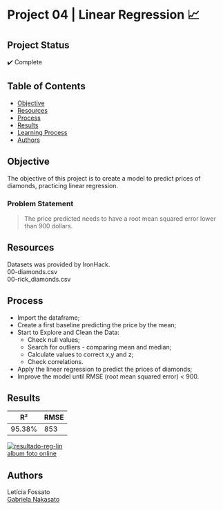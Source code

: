 <h1>Project 04 | Linear Regression 📈</h1>

## Project Status
:heavy_check_mark: Complete

## Table of Contents 
- [Objective](#objective)
- [Resources](#Resources)
- [Process](#Process)
- [Results](#Results)
- [Learning Process](#Learning_Process)
- [Authors](#Authors)

## Objective
The objective of this project is to create a model to predict prices of diamonds, practicing linear regression.

### Problem Statement
> The price predicted needs to have a root mean squared error lower than 900 dollars.

## Resources
Datasets was provided by IronHack. <br>
00-diamonds.csv<br>
00-rick_diamonds.csv<br>

## Process
- Import the dataframe;
- Create a first baseline predicting the price by the mean;
- Start to Explore and Clean the Data:
     - Check null values;
     - Search for outliers - comparing mean and median;
     - Calculate values to correct x,y and z;
     - Check correlations.
- Apply the linear regression to predict the prices of diamonds;
- Improve the model until RMSE (root mean squared error) < 900.

## Results
|    R²   |  RMSE  |
|  -----  | -------|
| 95.38%  |    853 |

<a href="https://ibb.co/SBP2gFW"><img src="https://i.ibb.co/yqXDCHG/resultado-reg-lin.jpg" alt="resultado-reg-lin" border="0"></a><br /><a target='_blank' href='https://pt-br.imgbb.com/'>album foto online</a><br />

## Authors
Letícia Fossato <br>
[Gabriela Nakasato](https://github.com/gabrielanakasato)
